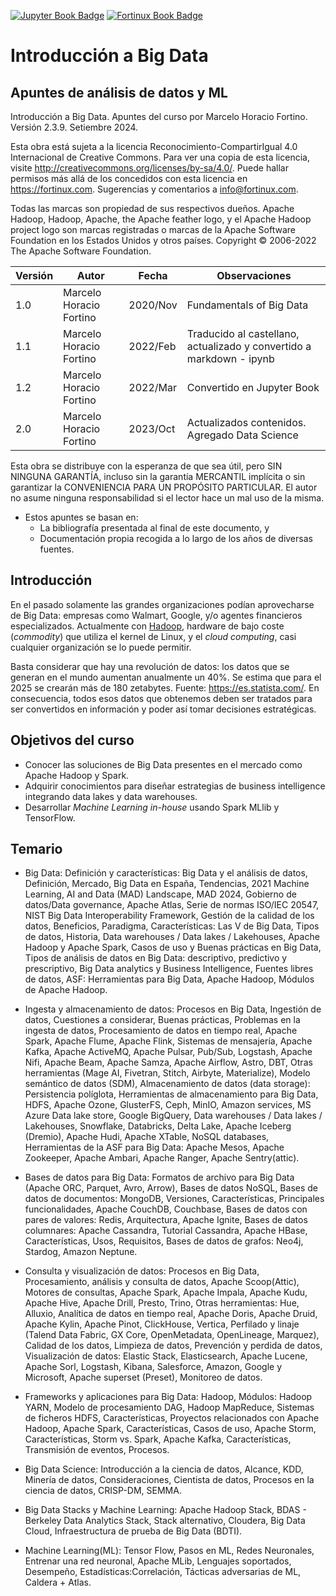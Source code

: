[![Jupyter Book Badge](https://jupyterbook.org/badge.svg)](<https://jupyterbook.org/intro.html>)
[![Fortinux Book Badge](https://fortinux.com/FortinuxBook.svg)](<https://fortinux.github.io/bigdata-book/intro.html>) 

# Introducción a Big Data
## Apuntes de análisis de datos y ML

Introducción a Big Data. Apuntes del curso por Marcelo Horacio Fortino. Versión 2.3.9. Setiembre 2024.    

Esta obra está sujeta a la licencia Reconocimiento-CompartirIgual 4.0 Internacional de Creative Commons. Para ver una copia de esta licencia, visite <http://creativecommons.org/licenses/by-sa/4.0/>. Puede hallar permisos más allá de los concedidos con esta licencia en <https://fortinux.com>. Sugerencias y comentarios a <info@fortinux.com>.     

Todas las marcas son propiedad de sus respectivos dueños. Apache Hadoop, Hadoop, Apache, the Apache feather logo, y el Apache Hadoop project logo son marcas registradas o marcas de la Apache Software Foundation en los Estados Unidos y otros países. Copyright © 2006-2022 The Apache Software Foundation.    
    
| Versión | Autor | Fecha | Observaciones |
|------- | ---------------- | -------- | -----------|
| 1.0 | Marcelo Horacio Fortino | 2020/Nov | Fundamentals of Big Data |
| 1.1 | Marcelo Horacio Fortino | 2022/Feb | Traducido al castellano, actualizado y convertido a markdown - ipynb |    
| 1.2 | Marcelo Horacio Fortino | 2022/Mar | Convertido en Jupyter Book |    
| 2.0 | Marcelo Horacio Fortino | 2023/Oct | Actualizados contenidos. Agregado Data Science |    


Esta obra se distribuye con la esperanza de que sea útil, pero SIN NINGUNA GARANTÍA, incluso sin la garantía MERCANTIL implícita o sin garantizar la CONVENIENCIA PARA UN PROPÓSITO PARTICULAR. El autor no asume ninguna responsabilidad si el lector hace un mal uso de la misma.    
    
- Estos apuntes se basan en: 
    - La bibliografía presentada al final de este documento, y
    - Documentación propia recogida a lo largo de los años de diversas fuentes.
    
## Introducción
En el pasado solamente las grandes organizaciones podían aprovecharse de Big Data: empresas  como Walmart, Google, y/o agentes financieros especializados. Actualmente con [Hadoop](https://hadoop.apache.org/ "Hadoop"), hardware de bajo coste (*commodity*) que utiliza el kernel de Linux, y el *cloud computing*, casi cualquier organización se lo puede permitir.
  
Basta considerar que hay una revolución de datos: los datos que se generan en el mundo aumentan anualmente un 40%.  Se estima que para el 2025 se crearán más de 180 zetabytes. Fuente: <https://es.statista.com/>. En consecuencia, todos esos datos que obtenemos deben ser tratados para ser convertidos en información y poder así tomar decisiones estratégicas.

## Objetivos del curso    

- Conocer las soluciones de Big Data presentes en el mercado como Apache Hadoop y Spark.
- Adquirir conocimientos para diseñar estrategias de business intelligence integrando data lakes y data warehouses.
- Desarrollar *Machine Learning in-house* usando Spark MLlib y TensorFlow.    
    
## Temario    
      
- Big Data: Definición y características: Big Data y el análisis de datos, Definición, Mercado, Big Data en España, Tendencias, 2021 Machine Learning, AI and Data (MAD) Landscape, MAD 2024, Gobierno de datos/Data governance, Apache Atlas, Serie de normas ISO/IEC 20547, NIST Big Data Interoperability Framework, Gestión de la calidad de los datos, Beneficios, Paradigma, Características: Las V de Big Data, Tipos de datos, Historia, Data warehouses / Data lakes / Lakehouses, Apache Hadoop y Apache Spark, Casos de uso y Buenas prácticas en Big Data, Tipos de análisis de datos en Big Data: descriptivo, predictivo y prescriptivo, Big Data analytics y Business Intelligence, Fuentes libres de datos, ASF: Herramientas para Big Data, Apache Hadoop, Módulos de Apache Hadoop.
  
- Ingesta y almacenamiento de datos: Procesos en Big Data, Ingestión de datos, Cuestiones a considerar, Buenas prácticas, Problemas en la ingesta de datos, Procesamiento de datos en tiempo real, Apache Spark, Apache Flume, Apache Flink, Sistemas de mensajería, Apache Kafka, Apache ActiveMQ, Apache Pulsar, Pub/Sub, Logstash, Apache Nifi, Apache Beam, Apache Samza, Apache Airflow, Astro, DBT, Otras herramientas (Mage AI, Fivetran, Stitch, Airbyte, Materialize), Modelo semántico de datos (SDM), Almacenamiento de datos (data storage): Persistencia políglota, Herramientas de almacenamiento para Big Data, HDFS, Apache Ozone, GlusterFS, Ceph, MinIO, Amazon services, MS Azure Data lake store, Google BigQuery, Data warehouses / Data lakes / Lakehouses, Snowflake, Databricks, Delta Lake, Apache Iceberg (Dremio), Apache Hudi, Apache XTable, NoSQL databases, Herramientas de la ASF para Big Data: Apache Mesos, Apache Zookeeper, Apache Ambari, Apache Ranger, Apache Sentry(attic).
  
- Bases de datos para Big Data: Formatos de archivo para Big Data (Apache ORC, Parquet, Avro, Arrow), Bases de datos NoSQL, Bases de datos de documentos: MongoDB, Versiones, Características, Principales funcionalidades, Apache CouchDB, Couchbase, Bases de datos con pares de valores: Redis, Arquitectura, Apache Ignite, Bases de datos columnares: Apache Cassandra, Tutorial Cassandra, Apache HBase, Características, Usos, Requisitos, Bases de datos de grafos: Neo4j, Stardog, Amazon Neptune.
  
- Consulta y visualización de datos: Procesos en Big Data, Procesamiento, análisis y consulta de datos, Apache Scoop(Attic), Motores de consultas, Apache Spark, Apache Impala, Apache Kudu, Apache Hive, Apache Drill, Presto, Trino, Otras herramientas: Hue, Alluxio, Analítica de datos en tiempo real, Apache Doris, Apache Druid, Apache Kylin, Apache Pinot, ClickHouse, Vertica, Perfilado y linaje (Talend Data Fabric, GX Core, OpenMetadata, OpenLineage, Marquez), Calidad de los datos, Limpieza de datos, Prevención y perdida de datos, Visualización de datos: Elastic Stack, Elasticsearch, Apache Lucene, Apache Sorl, Logstash, Kibana, Salesforce, Amazon, Google y Microsoft, Apache superset (Preset), Monitoreo de datos.
  
- Frameworks y aplicaciones para Big Data: Hadoop, Módulos: Hadoop YARN, Modelo de procesamiento DAG, Hadoop MapReduce, Sistemas de ficheros HDFS, Características, Proyectos relacionados con Apache Hadoop, Apache Spark, Características, Casos de uso, Apache Storm, Características, Storm vs. Spark, Apache Kafka, Características, Transmisión de eventos, Procesos.
- Big Data Science: Introducción a la ciencia de datos, Alcance, KDD, Minería de datos, Consideraciones, Cientista de datos, Procesos en la ciencia de datos, CRISP-DM, SEMMA.
- Big Data Stacks y Machine Learning: Apache Hadoop Stack, BDAS - Berkeley Data Analytics Stack, Stack alternativo, Cloudera, Big Data Cloud, Infraestructura de prueba de Big Data (BDTI). 
- Machine Learning(ML): Tensor Flow, Pasos en ML, Redes Neuronales, Entrenar una red neuronal, Apache MLib, Lenguajes soportados, Desempeño, Estadísticas:Correlación, Tácticas adversarias de ML, Caldera + Atlas.
  
  
  

